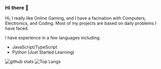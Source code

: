 ### Hi there 👋

Hi,
I really like Online Gaming, and I have a facination with Computers, Electronics, and Coding. Most of my projects are based on daily problems I have faced. 

I have experience in a few languages including:
 - JavaScript/TypeScript
 - Python (Just Started Learning)

![github stats](https://github-readme-stats.vercel.app/api?username=arajanrai&count_private=true&show_icons=true&theme=tokyonight)
![Top Langs](https://github-readme-stats.vercel.app/api/top-langs/?username=cool94amit&layout=compact&langs_count=10)
